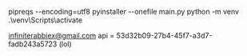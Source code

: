 pipreqs --encoding=utf8
pyinstaller --onefile main.py
python -m venv 
.\venv\Scripts\activate

infiniterabbiex@gmail.com
api = 53d32b09-27b4-45f7-a3d7-fadb243a5723 (lol)
